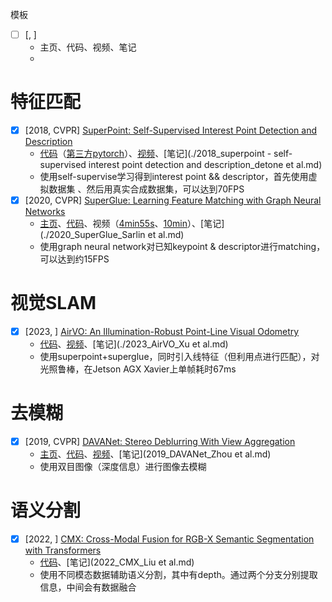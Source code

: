 模板

- [ ] [, ] 
    - 主页、代码、视频、笔记
    - 

# 特征匹配

- [x] [2018, CVPR] [SuperPoint: Self-Supervised Interest Point Detection and Description](https://openaccess.thecvf.com/content_cvpr_2018_workshops/papers/w9/DeTone_SuperPoint_Self-Supervised_Interest_CVPR_2018_paper.pdf)
    - [代码](https://github.com/rpautrat/SuperPoint)（[第三方pytorch](https://github.com/eric-yyjau/pytorch-superpoint)）、[视频](https://www.youtube.com/watch?v=kjaRRGLw4RA)、[笔记](./2018_superpoint - self-supervised interest point detection and description_detone et al.md)
    - 使用self-supervise学习得到interest point && descriptor，首先使用虚拟数据集 、然后用真实合成数据集，可以达到70FPS
- [x] [2020, CVPR] [SuperGlue: Learning Feature Matching with Graph Neural Networks](https://openaccess.thecvf.com/content_CVPR_2020/papers/Sarlin_SuperGlue_Learning_Feature_Matching_With_Graph_Neural_Networks_CVPR_2020_paper.pdf)
    - [主页](https://psarlin.com/superglue/)、[代码](https://github.com/magicleap/SuperGluePretrainedNetwork)、视频（[4min55s](https://www.youtube.com/watch?v=zyBsVxTVdiY)、[10min](https://www.youtube.com/watch?v=95Eysm0IeB0)）、[笔记](./2020_SuperGlue_Sarlin et al.md)
    - 使用graph neural network对已知keypoint & descriptor进行matching，可以达到约15FPS

# 视觉SLAM

- [x] [2023, ] [AirVO: An Illumination-Robust Point-Line Visual Odometry](https://arxiv.org/pdf/2212.07595)
    - [代码](https://github.com/xukuanHIT/AirVO)、[视频](https://www.youtube.com/watch?v=ZBggy5syysY)、[笔记](./2023_AirVO_Xu et al.md)
    - 使用superpoint+superglue，同时引入线特征（但利用点进行匹配），对光照鲁棒，在Jetson AGX Xavier上单帧耗时67ms

# 去模糊

- [x] [2019, CVPR] [DAVANet: Stereo Deblurring With View Aggregation](https://openaccess.thecvf.com/content_CVPR_2019/papers/Zhou_DAVANet_Stereo_Deblurring_With_View_Aggregation_CVPR_2019_paper.pdf)
    - [主页](https://shangchenzhou.com/projects/davanet/)、[代码](https://github.com/sczhou/DAVANet)、[视频](https://youtu.be/IyPQqqGPHws?t=339)、[笔记](2019_DAVANet_Zhou et al.md)
    - 使用双目图像（深度信息）进行图像去模糊

# 语义分割

- [x] [2022, ] [CMX: Cross-Modal Fusion for RGB-X Semantic Segmentation with Transformers](https://arxiv.org/abs/2203.04838v3)
    - [代码](https://github.com/huaaaliu/RGBX_Semantic_Segmentation)、[笔记](2022_CMX_Liu et al.md)
    - 使用不同模态数据辅助语义分割，其中有depth。通过两个分支分别提取信息，中间会有数据融合